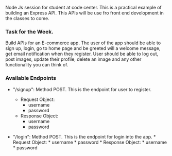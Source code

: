 Node Js session for student at code center. This is a practical example of building an Express API. This APIs will be use fro front end development in the classes to come.

### Task for the Week.
Build APIs for an E-commerce app. The user of the app should be able to sign up, login, go to home page and be greeted will a welcome message, get email notification when they register. User should be able to log out, post images, update their profile, delete an image and any other functionality you can think of.

### Available Endpoints
* "/signup": Method POST. This is the endpoint for user to register.
	* Request Object:
		* username
		* password
	* Response Object:
		* username
		* password

* "/login": Method POST. This is the endpoint for login into the app.
		* Request Object:
			* username
			* password
		* Response Object:
			* username
			* password